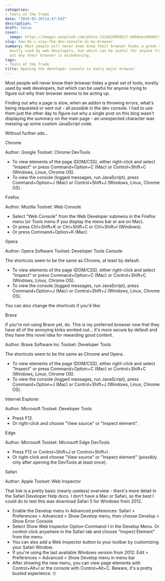 ```yaml
---
categories:
- Tools of the Trade
date: "2019-03-26T14:47:54Z"
description: ""
draft: false
cover:
  image: https://images.unsplash.com/photo-1516828956617-80b9eec69bbb?ixlib=rb-1.2.1&q=80&fm=jpg&crop=entropy&cs=tinysrgb&w=1080&fit=max&ixid=eyJhcHBfaWQiOjExNzczfQ
slug: how-do-i-view-the-dev-console-in-my-browser
summary: Most people will never even know their browser hides a great set of tools,
  mostly used by web developers, but which can be useful for anyone trying to figure
  out why their browser is misbehaving.
tags:
- Tools of the Trade
title: Opening the developer console in every major browser
---
```



Most people will never know their browser hides a great set of tools, mostly used by web developers, but which can be useful for anyone trying to figure out why their browser seems to be acting up.

Finding out why a page is slow, when an addon is throwing errors, what's being requested or sent out - all possible in the dev console. I had to use them just the other day to figure out why a single post on this blog wasn't displaying the summary on the main page - an unexpected character was messing up some custom JavaScript code.

Without further ado...


Chrome

Author: Google
Toolset: Chrome DevTools

 * To view elements of the page (DOM/CSS), either right-click and select "Inspect" or press Command+Option+C (Mac) or Control+Shift+C (Windows, Linux, Chrome OS).
 * To view the console (logged messages, run JavaScript), press Command+Option+J (Mac) or Control+Shift+J (Windows, Linux, Chrome OS).


Firefox

Author: Mozilla
Toolset: Web Console

 * Select "Web Console" from the Web Developer submenu in the Firefox menu (or Tools menu if you display the menu bar or are on Mac).
 * Or press Ctrl+Shift+K or Ctrl+Shift+C or Ctrl+Shift+I (Windows).
 * Or press Command+Option+K (Mac).


Opera

Author: Opera Software
Toolset: Developer Tools Console

The shortcuts seem to be the same as Chrome, at least by default.

 * To view elements of the page (DOM/CSS), either right-click and select "Inspect" or press Command+Option+C (Mac) or Control+Shift+C (Windows, Linux, Chrome OS).
 * To view the console (logged messages, run JavaScript), press Command+Option+J (Mac) or Control+Shift+J (Windows, Linux, Chrome OS).

You can also change the shortcuts if you'd like:


Brave

If you're not using Brave yet, do. This is my preferred browser now that they have all of the annoying kinks worked out... it's more secure by default and they have this novel idea for rewarding good content.

Author: Brave Software Inc
Toolset: Developer Tools

The shortcuts seem to be the same as Chrome and Opera.

 * To view elements of the page (DOM/CSS), either right-click and select "Inspect" or press Command+Option+C (Mac) or Control+Shift+C (Windows, Linux, Chrome OS).
 * To view the console (logged messages, run JavaScript), press Command+Option+J (Mac) or Control+Shift+J (Windows, Linux, Chrome OS).


Internet Explorer

Author: Microsoft
Toolset: Developer Tools

 * Press F12.
 * Or right-click and choose "View source" or "Inspect element".


Edge

Author: Microsoft
Toolset: Microsoft Edge DevTools

 * Press F12 or Control+Shift+J or Control+Shift+I.
 * Or right-click and choose "View source" or "Inspect element" (possibly only after opening the DevTools at least once).


Safari

Author: Apple
Toolset: Web Inspector

That link is a pretty basic (nearly useless) overview - there's more detail in the Safari Developer Help docs. I don't have a Mac or Safari, so the best I could do to test this was download Safari 5 for Windows from 2012.

 * Enable the Develop menu in Advanced preferences: Safari > Preferences > Advanced > Show Develop menu, then choose Develop > Show Error Console
 * Select Show Web Inspector Option-Command-I in the Develop Menu. Or control-click anywhere in the Safari tab and choose "Inspect Element" from the menu.
 * You can also add a Web Inspector button to your toolbar by customizing your Safari Window.
 * If you're using the last available Windows version from 2012: Edit > Preferences > Advanced > Show Develop menu in menu bar
 * After showing the new menu, you can view page elements with Control+Alt+I or the console with Control+Alt+C. Beware, it's a pretty busted experience. 🙄

